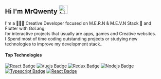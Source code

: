 ## Hi I'm MrQwenty <img src="https://user-images.githubusercontent.com/1303154/88677602-1635ba80-d120-11ea-84d8-d263ba5fc3c0.gif" width="28px" alt="hi">

I'm a 🧑🏻‍💻 Creative Developer focused on M.E.R.N & M.E.V.N Stack 🤖  and Flutter with GoLang, <br> 
for interactive projects that usually are apps, games and Creative websites. <br>
I Spend most of time coding outstanding projects or studying new technologies to improve my development stack..


#### Top Technologies

<!-- TODO: Make technologies links takes you to repositories -->

[![React Badge](https://img.shields.io/badge/-ReactJS-61DBFB?style=for-the-badge&labelColor=black&logo=react&logoColor=61DBFB)](#) [![Vuejs Badge](https://img.shields.io/badge/-Vuejs-3C873A?style=for-the-badge&labelColor=black&logo=Vue.js&logoColor=3C873A)](#) [![Redux Badge](https://img.shields.io/badge/-Redux-e535ab?style=for-the-badge&labelColor=black&logo=node.js&logoColor=e535ab)](#) [![Nodejs Badge](https://img.shields.io/badge/-Nodejs-3C873A?style=for-the-badge&labelColor=black&logo=node.js&logoColor=3C873A)](#) [![Typescript Badge](https://img.shields.io/badge/-Flutter-007acc?style=for-the-badge&labelColor=black&logo=flutter&logoColor=007acc)](#) [![React Badge](https://img.shields.io/badge/-Go-61DBFB?style=for-the-badge&labelColor=black&logo=go&logoColor=61DBFB)](#)


<a href="https://dev.to/mrqwenty">
  <i class="fab fa-dev" title="mrqwenty's DEV Community Profile"></i>
</a>

